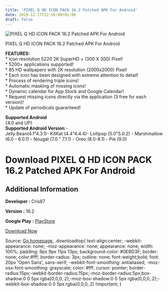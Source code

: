 ```yaml
---
title: 'PIXEL Q HD ICON PACK 16.2 Patched APK For Android'
date: 2019-12-17T22:56:00+01:00
draft: false
---
```


![PIXEL Q HD ICON PACK 16.2 Patched APK For Android](https://i1.wp.com/apkhome.net/wp-content/uploads/2019/12/PIXEL-Q-HD-ICON-PACK-16.2-Patched.png "PIXEL Q HD ICON PACK 16.2 Patched APK For Android")

  

PIXEL Q HD ICON PACK 16.2 Patched APK For Android

**FEATURES:**  
\* Icon resolution 5220 2K SuperHD + (300 X 300) Pixel!  
\* 5200+ applications supported!  
\* 85 HD wallpapers with 2K resolution (2000x2000) Pixel!  
\* Each icon has been designed with extreme attention to detail!  
\* Process of rendering triple icons!  
\* Automatic masking of missing icons!  
\* Dynamic calendar for App Stock and Google Calendar!  
\* Request missing icons directly via the application (3 free for each version)!  
\* Update of periodicals guaranteed!

**Supported Android**  
{4.0 and UP}  
**Supported Android Version**:-  
Jelly Bean(4.1"4.3.1)- KitKat (4.4"4.4.4)- Lollipop (5.0"5.0.2) - Marshmallow (6.0 - 6.0.1) - Nougat (7.0 " 7.1.1) - Oreo (8.0-8.1) - Pie (9.0)

Download PIXEL Q HD ICON PACK 16.2 Patched APK For Android
==========================================================

Additional Information
----------------------

**Developer :** Cris87

**Version :** 16.2

**Google Play :** [PlayStore](https://play.google.com/store/apps/details?id=com.cris87.oreo)

  

[Download Now](https://store4app.co/post/pixel-q-hd-icon-pack-16-2-patched-apk-for-android_1576610090)

  
Source: [Go homepage.](https://store4app.co/post/pixel-q-hd-icon-pack-16-2-patched-apk-for-android_1576610090) .downloadtop{ text-align:center; -webkit-appearance: none; -moz-appearance: none; appearance: none; width: 100%; padding: 9px 9px 11px 13px; background-color: #0EBD3F; border: none; color:#fff; border-radius: 3px; outline: none; font-weight;bold; font: 20px 'Open Sans', sans-serif; -webkit-font-smoothing: antialiased; -moz-osx-font-smoothing: grayscale; color: #fff; cursor: pointer; border-radius:15px;-webkit-border-radius:15px;-moz-border-radius:5px;box-shadow:0 0 5px rgba(0,0,0,.2);-moz-box-shadow:0 0 5px rgba(0,0,0,.2);-webkit-box-shadow:0 0 5px rgba(0,0,0,.2) !important; }